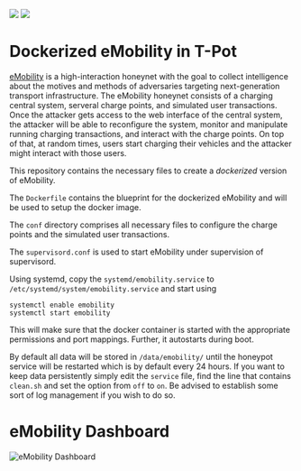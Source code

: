 [![](https://images.microbadger.com/badges/version/dtagdevsec/emobility:1706.svg)](https://microbadger.com/images/dtagdevsec/emobility:1706 "Get your own version badge on microbadger.com") [![](https://images.microbadger.com/badges/image/dtagdevsec/emobility:1706.svg)](https://microbadger.com/images/dtagdevsec/emobility:1706 "Get your own image badge on microbadger.com")

# Dockerized eMobility in T-Pot

[eMobility](https://github.com/dtag-dev-sec/emobility) is a high-interaction honeynet with the goal to collect intelligence about the motives and methods of adversaries targeting next-generation transport infrastructure. The eMobility honeynet consists of a charging central system, serveral charge points, and simulated user transactions. Once the attacker gets access to the web interface of the central system, the attacker will be able to reconfigure the system, monitor and manipulate running charging transactions, and interact with the charge points. On top of that, at random times, users start charging their vehicles  and the attacker might interact with those users.

This repository contains the necessary files to create a *dockerized* version of eMobility.

The `Dockerfile` contains the blueprint for the dockerized eMobility and will be used to setup the docker image.  

The `conf` directory comprises all necessary files to configure the charge points and the simulated user transactions.

The `supervisord.conf` is used to start eMobility under supervision of supervisord.

Using systemd, copy the `systemd/emobility.service` to `/etc/systemd/system/emobility.service` and start using

```
systemctl enable emobility
systemctl start emobility
```

This will make sure that the docker container is started with the appropriate permissions and port mappings. Further, it autostarts during boot.

By default all data will be stored in `/data/emobility/` until the honeypot service will be restarted which is by default every 24 hours. If you want to keep data persistently simply edit the ``service`` file, find the line that contains ``clean.sh`` and set the option from ``off`` to ``on``. Be advised to establish some sort of log management if you wish to do so.

# eMobility Dashboard

![eMobility Dashboard](https://raw.githubusercontent.com/dtag-dev-sec/emobility/master/doc/dashboard.png)
